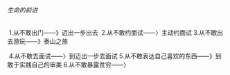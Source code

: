 ###### 生命的前进

​		1.从不敢出门——》迈出一步出去
​		2.从不敢约面试——〉主动约面试
​		3.从不敢出去游玩——》泰山之旅

​		4.从不敢去面试——〉到迈出一步去面试
​		5.从不敢表达自己喜欢的东西——》到敢于实践自己的审美
​		6.从不敢暴露贫穷——〉